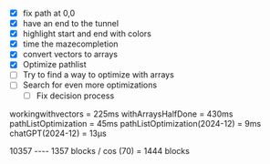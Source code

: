 - [x] fix path at 0,0
- [x] have an end to the tunnel
- [x] highlight start and end with colors
- [x] time the mazecompletion
- [x] convert vectors to arrays
- [x] Optimize pathlist
- [ ] Try to find a way to optimize with arrays
- [ ] Search for even more optimizations
  - [ ] Fix decision process

workingwithvectors = 225ms
withArraysHalfDone = 430ms
pathListOptimization = 45ms
pathListOptimization(2024-12) = 9ms
chatGPT(2024-12) = 13μs

10357 ---- 1357  blocks / cos (70) = 1444 blocks
